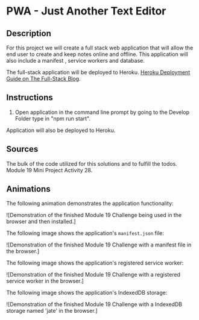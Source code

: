 # PWA - Just Another Text Editor 

## Description

For this project we will create a full stack web application that will allow the end user to create and keep notes online and offline. This application will also include a manifest , service workers and database.

The full-stack application will be deployed to Heroku. [Heroku Deployment Guide on The Full-Stack Blog](https://coding-boot-camp.github.io/full-stack/heroku/heroku-deployment-guide).


## Instructions

1. Open application in the command line prompt by going to the Develop Folder type in "npm run start". 

Application will also be deployed to Heroku.

## Sources

The bulk of the code utilized for this solutions and to fulfill the todos. Module 19 Mini Project Activity 28.

## Animations

The following animation demonstrates the application functionality:

![Demonstration of the finished Module 19 Challenge being used in the browser and then installed.]

The following image shows the application's `manifest.json` file:



![Demonstration of the finished Module 19 Challenge with a manifest file in the browser.]

The following image shows the application's registered service worker:

![Demonstration of the finished Module 19 Challenge with a registered service worker in the browser.]

The following image shows the application's IndexedDB storage:

![Demonstration of the finished Module 19 Challenge with a IndexedDB storage named 'jate' in the browser.]







